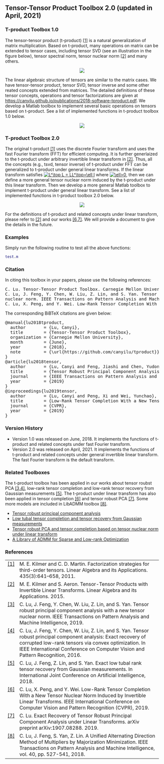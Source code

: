 ## Tensor-Tensor Product Toolbox 2.0 (updated in April, 2021)

### T-product Toolbox 1.0

The tensor-tensor product (t-product) <a class="footnote-reference" href="#id2" id="id1">[1]</a> is a natural generalization of matrix multiplication. Based on t-product, many operations on matrix can be extended to tensor cases, including tensor SVD (see an illustration in the figure below), tensor spectral norm, tensor nuclear norm <a class="footnote-reference" href="#id2" id="id1">[2]</a> and many others. 
<p align="center"> 
<img src="https://github.com/canyilu/tproduct/blob/master/doc/figure_tsvd.JPG">
</p>

The linear algebraic structure of tensors are similar to the matrix cases. We have tensor-tensor product, tensor SVD, tensor inverse and some other reated concepts extended from matrices. The detailed definitions of these tensor concepts, operations and tensor factorizations are given at <a href="../publications/2018-software-tproduct.pdf" class="textlink" target="_blank">https://canyilu.github.io/publications/2018-software-tproduct.pdf</a>. We develop a Matlab toolbox to implement several basic operations on tensors based on t-product. See a list of implemented functions in t-product toolbox 1.0 below.
<p align="center"> 
<img src="https://github.com/canyilu/tproduct/blob/master/doc/figure_functions_tproduct_1.0.JPG">
</p>

### T-product Toolbox 2.0

The original t-product <a class="footnote-reference" href="#id2" id="id1">[1]</a> uses the discrete Fourier transform and uses the fast Fourier transform (FFT) for efficient computing. It is further generlaized to the t-product under arbitrary invertible linear transform in <a class="footnote-reference" href="#id2" id="id1">[2]</a>. Thus, all the concepts (e.g., tsvd, tensor inverse) of t-product under FFT can be generalized to t-product under general linear transforms. If the linear transform satisfies <a href="https://www.codecogs.com/eqnedit.php?latex=L^\top&space;L&space;=&space;LL^\top=\ell&space;I" target="_blank"><img src="https://latex.codecogs.com/gif.latex?L^\top&space;L&space;=&space;LL^\top=\ell&space;I" title="L^\top L = LL^\top=\ell I" /></a> where <a href="https://www.codecogs.com/eqnedit.php?latex=\ell>0" target="_blank"><img src="https://latex.codecogs.com/gif.latex?\ell>0" title="\ell>0" /></a>, then we can define a more general tensor nuclear norm induced by the t-product under this linear transform. Then we develop a more general Matlab toolbox to implement t-product under general linear transform. See a list of implemented functions in t-product toolbox 2.0 below.
<p align="center"> 
<img src="https://github.com/canyilu/tproduct/blob/master/doc/figure_functions_tproduct_2.0.JPG">
</p>

For the definitions of t-product and related concepts under linear transform, please refer to <a class="footnote-reference" href="#id2" id="id1">[2]</a> and our works <a class="footnote-reference" href="#id2" id="id1">[6,7]</a>. We will provide a document to give the details in the future.

### Examples
Simply run the following routine to test all the above functions:
```matlab
test.m
```

### Citation

<p>In citing this toolbox in your papers, please use the following references:</p>

<div class="highlight-none"><div class="highlight"><pre>
C. Lu. Tensor-Tensor Product Toolbox. Carnegie Mellon University, June 2018. https://github.com/canyilu/tproduct.
C. Lu, J. Feng, Y. Chen, W. Liu, Z. Lin, and S. Yan. Tensor robust principal component analysis with a new tensor
nuclear norm. IEEE Transactions on Pattern Analysis and Machine Intelligence, 2019.
C. Lu, X. Peng, and Y. Wei. Low-Rank Tensor Completion With a New Tensor Nuclear Norm Induced by Invertible Linear Transforms. IEEE International Conference on Computer Vision and Pattern Recognition (CVPR), 2019
</pre></div>

<p>The corresponding BiBTeX citations are given below:</p>
<div class="highlight-none"><div class="highlight"><pre>
@manual{lu2018tproduct,
  author       = {Lu, Canyi},
  title        = {Tensor-Tensor Product Toolbox},
  organization = {Carnegie Mellon University},
  month        = {June},
  year         = {2018},
  note         = {\url{https://github.com/canyilu/tproduct}}
}
@article{lu2018tensor,
  author       = {Lu, Canyi and Feng, Jiashi and Chen, Yudong and Liu, Wei and Lin, Zhouchen and Yan, Shuicheng},
  title        = {Tensor Robust Principal Component Analysis with A New Tensor Nuclear Norm},
  journal      = {IEEE Transactions on Pattern Analysis and Machine Intelligence},
  year         = {2019}
}
@inproceedings{lu2019tensor,
  author       = {Lu, Canyi and Peng, Xi and Wei, Yunchao},
  title        = {Low-Rank Tensor Completion With a New Tensor Nuclear Norm Induced by Invertible Linear Transforms},
  journal      = {CVPR},
  year         = {2019}
}
</pre></div>

### Version History
- Version 1.0 was released on June, 2018. It implements the functions of t-product and related concepts under fast Fourier transform.
- Version 2.0 was released on April, 2021. It implements the functions of t-product and related concepts under general invertible linear transform. The fast Fourier transform is the default transform. 


### Related Toolboxes
The t-product toolbox has been applied in our works about tensor roubst PCA <a class="footnote-reference" href="#id2" id="id1">[3,4]</a>, low-rank tensor completion and low-rank tensor recovery from Gaussian measurements <a class="footnote-reference" href="#id2" id="id1">[5]</a>. The t-product under linear transform has also been applied in tensor completion <a class="footnote-reference" href="#id2" id="id1">[6]</a> and tensor robust PCA <a class="footnote-reference" href="#id2" id="id1">[7]</a>. Some more models are included in LibADMM toolbox <a class="footnote-reference" href="#id2" id="id1">[8]</a>.
<ul>
  <li> <a href="https://github.com/canyilu/Tensor-Robust-Principal-Component-Analysis-TRPCA" class="textlink">Tensor robust principal component analysis </a></li>       
  <li> <a href="https://github.com/canyilu/tensor-completion-tensor-recovery" class="textlink">Low tubal tensor completion and tensor recovery from Gaussian measurements </a></li>
  <li> <a href="https://github.com/canyilu/Tensor-robust-PCA-and-tensor-completion-under-linear-transform" class="textlink">Tensor robust PCA and tensor completion based on tensor nuclear norm under linear transform</a></li>
  <li> <a href="https://github.com/canyilu/LibADMM" class="textlink">A Library of ADMM for Sparse and Low-rank Optimization </a></li>
</ul>

### References
<table class="docutils footnote" frame="void" id="id2" rules="none">
<colgroup><col class="label" /><col /></colgroup>
<tbody valign="top">
<tr><td class="label"><a class="fn-backref" href="#id2">[1]</a></td><td>M. E. Kilmer and C. D. Martin. Factorization strategies for third-order tensors. Linear Algebra and its Applications. 435(3):641–658, 2011.</td></tr>
<tr><td class="label"><a class="fn-backref" href="#id2">[2]</a></td><td>M. E. Kilmer and S. Aeron. Tensor-Tensor Products with Invertible Linear Transforms. Linear Algebra and its Applications. 2015.</td></tr>
<tr><td class="label"><a class="fn-backref" href="#id2">[3]</a></td><td>C. Lu, J. Feng, Y. Chen, W. Liu, Z. Lin, and S. Yan. Tensor robust principal component analysis with a new tensor nuclear norm. IEEE Transactions on Pattern Analysis and Machine Intelligence, 2019.</td></tr>
<tr><td class="label"><a class="fn-backref" href="#id2">[4]</a></td><td>C. Lu, J. Feng, Y. Chen, W. Liu, Z. Lin, and S. Yan. Tensor robust principal component analysis: Exact recovery of corrupted low-rank tensors via convex optimization. In IEEE International Conference on Computer Vision and Pattern Recognition, 2016.</td></tr>
<tr><td class="label"><a class="fn-backref" href="#id2">[5]</a></td><td>C. Lu, J. Feng, Z. Lin, and S. Yan. Exact low tubal rank tensor recovery from Gaussian measurements. In International Joint Conference on Artificial Intelligence, 2018.</td></tr>
<tr><td class="label"><a class="fn-backref" href="#id2">[6]</a></td><td>C. Lu, X. Peng, and Y. Wei. Low-Rank Tensor Completion With a New Tensor Nuclear Norm Induced by Invertible Linear Transforms. IEEE International Conference on Computer Vision and Pattern Recognition (CVPR), 2019.</td></tr>
<tr><td class="label"><a class="fn-backref" href="#id2">[7]</a></td><td>C. Lu. Exact Recovery of Tensor Robust Principal Component Analysis under Linear Transforms. arXiv preprint arXiv:1907.08288. 2019.</td></tr>
<tr><td class="label"><a class="fn-backref" href="#id2">[8]</a></td><td>C. Lu, J. Feng, S. Yan, Z. Lin. A Unified Alternating Direction Method of Multipliers by Majorization Minimization. IEEE Transactions on Pattern Analysis and Machine Intelligence, vol. 40, pp. 527-541, 2018.
</td></tr>
</tbody>
</table>




